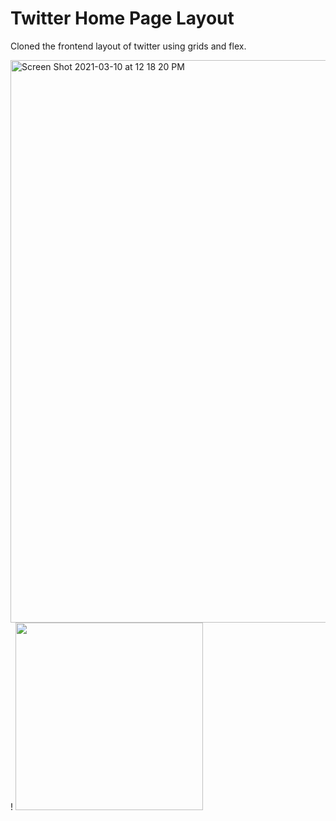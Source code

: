 # Twitter Home Page Layout 
 Cloned the frontend layout of twitter using grids and flex.
 
<img width="900" alt="Screen Shot 2021-03-10 at 12 18 20 PM" src="https://user-images.githubusercontent.com/43757712/110604622-4b25e780-81ae-11eb-9797-6b25957ec4e5.png">! <img src="https://user-images.githubusercontent.com/43757712/110607055-d30cf100-81b0-11eb-9eb3-e7531dbbf3c1.png" width="300">




